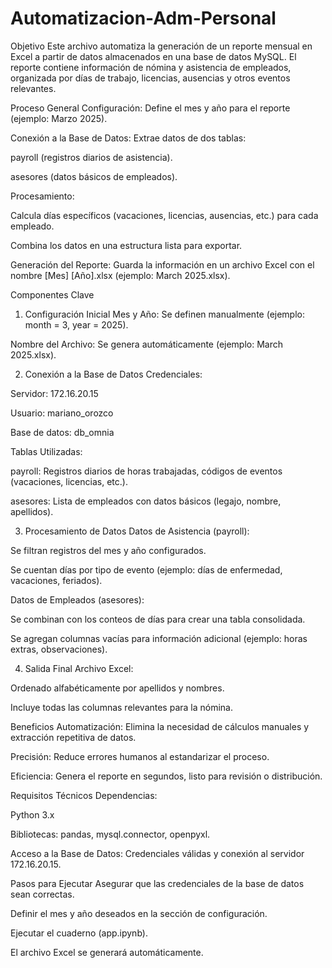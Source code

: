 # Automatizacion-Adm-Personal

Objetivo
Este archivo automatiza la generación de un reporte mensual en Excel a partir de datos almacenados en una base de datos MySQL. El reporte contiene información de nómina y asistencia de empleados, organizada por días de trabajo, licencias, ausencias y otros eventos relevantes.

Proceso General
Configuración: Define el mes y año para el reporte (ejemplo: Marzo 2025).

Conexión a la Base de Datos: Extrae datos de dos tablas:

payroll (registros diarios de asistencia).

asesores (datos básicos de empleados).

Procesamiento:

Calcula días específicos (vacaciones, licencias, ausencias, etc.) para cada empleado.

Combina los datos en una estructura lista para exportar.

Generación del Reporte: Guarda la información en un archivo Excel con el nombre [Mes] [Año].xlsx (ejemplo: March 2025.xlsx).

Componentes Clave
1. Configuración Inicial
Mes y Año: Se definen manualmente (ejemplo: month = 3, year = 2025).

Nombre del Archivo: Se genera automáticamente (ejemplo: March 2025.xlsx).

2. Conexión a la Base de Datos
Credenciales:

Servidor: 172.16.20.15

Usuario: mariano_orozco

Base de datos: db_omnia

Tablas Utilizadas:

payroll: Registros diarios de horas trabajadas, códigos de eventos (vacaciones, licencias, etc.).

asesores: Lista de empleados con datos básicos (legajo, nombre, apellidos).

3. Procesamiento de Datos
Datos de Asistencia (payroll):

Se filtran registros del mes y año configurados.

Se cuentan días por tipo de evento (ejemplo: días de enfermedad, vacaciones, feriados).

Datos de Empleados (asesores):

Se combinan con los conteos de días para crear una tabla consolidada.

Se agregan columnas vacías para información adicional (ejemplo: horas extras, observaciones).

4. Salida Final
Archivo Excel:

Ordenado alfabéticamente por apellidos y nombres.

Incluye todas las columnas relevantes para la nómina.

Beneficios
Automatización: Elimina la necesidad de cálculos manuales y extracción repetitiva de datos.

Precisión: Reduce errores humanos al estandarizar el proceso.

Eficiencia: Genera el reporte en segundos, listo para revisión o distribución.

Requisitos Técnicos
Dependencias:

Python 3.x

Bibliotecas: pandas, mysql.connector, openpyxl.

Acceso a la Base de Datos: Credenciales válidas y conexión al servidor 172.16.20.15.

Pasos para Ejecutar
Asegurar que las credenciales de la base de datos sean correctas.

Definir el mes y año deseados en la sección de configuración.

Ejecutar el cuaderno (app.ipynb).

El archivo Excel se generará automáticamente.

